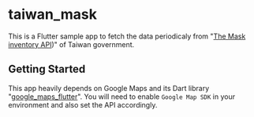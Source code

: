 # taiwan_mask

This is a Flutter sample app to fetch the data periodicaly from "[The Mask inventory API](https://data.gov.tw/dataset/116285))" of Taiwan government.

## Getting Started

This app heavily depends on Google Maps and its Dart library "[google_maps_flutter](https://pub.dev/packages/google_maps_flutter)".
You will need to enable `Google Map SDK` in your environment and also set the API accordingly.

